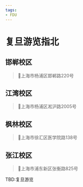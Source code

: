 ```yaml
---
tags:
- FDU
---
```


# 复旦游览指北

## 邯郸校区
> 📍上海市杨浦区邯郸路220号

## 江湾校区
> 📍上海市杨浦区淞沪路2005号

## 枫林校区
> 📍上海市徐汇区医学院路138号

## 张江校区
> 📍上海市浦东新区张衡路825号


TBD:复旦游览